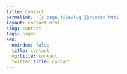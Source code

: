 ```yaml
---
title: Contact
permalink: '{{ page.fileSlug }}/index.html'
layout: contact.html
slug: contact
tags: pages
seo:
  noindex: false
  title: contact
  og:title: contact
  twitter:title: contact
---
```



